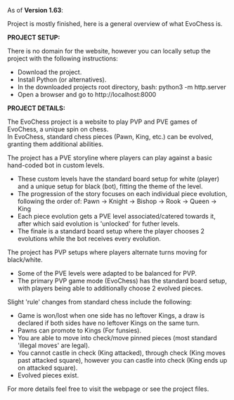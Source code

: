 As of **Version 1.63**:

Project is mostly finished, here is a general overview of what EvoChess is.

**PROJECT SETUP:**

There is no domain for the website, however you can locally setup the project with the following instructions:  
- Download the project.  
- Install Python (or alternatives).
- In the downloaded projects root directory, bash: python3 -m http.server
- Open a browser and go to http://localhost:8000  


**PROJECT DETAILS:**

The EvoChess project is a website to play PVP and PVE games of EvoChess, a unique spin on chess.  
In EvoChess, standard chess pieces (Pawn, King, etc.) can be evolved, granting them additional abilities.  

The project has a PVE storyline where players can play against a basic hand-coded bot in custom levels.  
- These custom levels have the standard board setup for white (player) and a unique setup for black (bot), fitting the theme of the level.  
- The progression of the story focuses on each individual piece evolution, following the order of: Pawn -> Knight -> Bishop -> Rook -> Queen -> King
- Each piece evolution gets a PVE level associated/catered towards it, after which said evolution is 'unlocked' for futher levels.
- The finale is a standard board setup where the player chooses 2 evolutions while the bot receives every evolution.

The project has PVP setups where players alternate turns moving for black/white.  
- Some of the PVE levels were adapted to be balanced for PVP.
- The primary PVP game mode (EvoChess) has the standard board setup, with players being able to additionally choose 2 evolved pieces.

Slight 'rule' changes from standard chess include the following:
- Game is won/lost when one side has no leftover Kings, a draw is declared if both sides have no leftover Kings on the same turn.  
- Pawns can promote to Kings (For funsies).  
- You are able to move into check/move pinned pieces (most standard 'illegal moves' are legal).    
- You cannot castle in check (King attacked), through check (King moves past attacked square), however you can castle into check (King ends up on attacked square).
- Evolved pieces exist.  

For more details feel free to visit the webpage or see the project files.  
